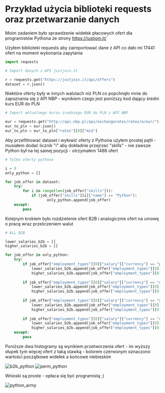 # Przykład użycia biblioteki requests oraz przetwarzanie danych

Moim zadaniem było sprawdzenie widełek płacowych ofert dla programistów Pythona ze strony https://justjoin.it/

Użyłem biblioteki requests aby zaimportować dane z API co dało mi 17441 ofert na moment wykonania zapytania
```py
import requests

# Import danych z API justjoin.it

r = requests.get("https://justjoin.it/api/offers")
dataset = r.json()
```

Niektóre oferty były w innych walutach niż PLN co popchnęło mnie do zapoznania się z API NBP - wynikiem czego jest poniższy kod dający średni kurs EUR do PLN
```py
# Import aktualnego kursu średniego EUR do PLN z API NBP

eur = requests.get("http://api.nbp.pl/api/exchangerates/rates/a/eur/")
eur_to_pln = eur.json()
eur_to_pln = eur_to_pln["rates"][0]["mid"]
```

Aby przefiltrować dataset i wyłowić oferty z Pythona użyłem prostej pętli - musiałem dodać licznik "i" aby dokładnie przejrzeć "skills" - nie zawsze Python był na tej samej pozycji - otrzymałem 1488 ofert

```py
# Tylko oferty pythona

i = 0
only_python = []

for job_offer in dataset:
    try: 
        for i in range(len(job_offer["skills"])):
            if (job_offer["skills"][i]["name"] == "Python"):
                   only_python.append(job_offer)
    except:
        pass
```

Kolejnym krokiem było rozdzielenie ofert B2B i analogicznie ofert na umowę o pracę wraz przeliczeniem walut

```py
# ALL B2B

lower_salaries_b2b = []
higher_salaries_b2b = []

for job_offer in only_python:
    try: 
        if job_offer["employment_types"][0]["salary"]["currency"] == "pln" and job_offer["employment_types"][0]["type"] == "b2b":
            lower_salaries_b2b.append(job_offer["employment_types"][0]["salary"]["from"])
            higher_salaries_b2b.append(job_offer["employment_types"][0]["salary"]["to"])
            
        if job_offer["employment_types"][0]["salary"]["currency"] == "eur" and job_offer["employment_types"][0]["type"] == "b2b":
            lower_salaries_b2b.append(job_offer["employment_types"][0]["salary"]["from"] * eur_to_pln)
            higher_salaries_b2b.append(job_offer["employment_types"][0]["salary"]["to"] * eur_to_pln)
            
        if job_offer["employment_types"][0]["salary"]["currency"] == "gbp" and job_offer["employment_types"][0]["type"] == "b2b":
            lower_salaries_b2b.append(job_offer["employment_types"][0]["salary"]["from"] * gbp_to_pln)
            higher_salaries_b2b.append(job_offer["employment_types"][0]["salary"]["to"] * gbp_to_pln)
            
        if job_offer["employment_types"][0]["salary"]["currency"] == "usd" and job_offer["employment_types"][0]["type"] == "b2b":
            lower_salaries_b2b.append(job_offer["employment_types"][0]["salary"]["from"] * usd_to_pln)
            higher_salaries_b2b.append(job_offer["employment_types"][0]["salary"]["to"] * usd_to_pln)
    except:
        pass
```
Poniższe dwa histogramy są wynikiem przetworzenia ofert - im wyższy słupek tym więcej ofert z taką stawką - kolorem czerwonym oznaczono wartości początkowe widełek
a końcowe niebieskim

![b2b_python](https://user-images.githubusercontent.com/117105005/200651885-0ab41fd2-7a19-47b6-92c1-de6c8b3d1745.png)
![perm_python](https://user-images.githubusercontent.com/117105005/200651894-749f2ce2-8782-4ca8-a2fa-c826191b1d81.png)


Wnioski są proste - opłaca się być programistą ;)

![python_army](https://user-images.githubusercontent.com/117105005/200650987-9574ae0f-8ff9-4203-8b7a-cfb2a2d23c30.jpg)



